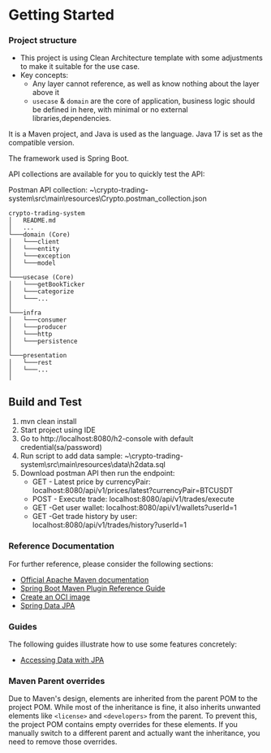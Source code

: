 # Getting Started

### Project structure

- This project is using Clean Architecture template with some adjustments to make it suitable for the use case.
- Key concepts:
    - Any layer cannot reference, as well as know nothing about the layer above it
    - `usecase` & `domain` are the core of application, business logic should be defined in here, with minimal or no
      external libraries,dependencies.

It is a Maven project, and Java is used as the language.
Java 17 is set as the compatible version.

The framework used is Spring Boot.

API collections are available for you to quickly test the API:

Postman API collection: ~\crypto-trading-system\src\main\resources\Crypto.postman_collection.json
```
crypto-trading-system
│   README.md 
│   ...
└───domain (Core)
│   └───client
│   └───entity
│   └───exception
│   └───model
│   
└───usecase (Core)
│   └───getBookTicker
│   └───categorize
│   └───...
│
└───infra
│   └───consumer
│   └───producer
│   └───http
│   └───persistence
│
└───presentation
│   └───rest
│   └───...
│
```

## Build and Test

1. mvn clean install
2. Start project using IDE
3. Go to http://localhost:8080/h2-console with default credential(sa/password)
4. Run script to add data sample: ~\crypto-trading-system\src\main\resources\data\h2data.sql
5. Download postman API then run the endpoint:
   - GET - Latest price by currencyPair: localhost:8080/api/v1/prices/latest?currencyPair=BTCUSDT
   - POST - Execute trade: localhost:8080/api/v1/trades/execute
   - GET -Get user wallet: localhost:8080/api/v1/wallets?userId=1
   - GET -Get trade history by user: localhost:8080/api/v1/trades/history?userId=1

### Reference Documentation

For further reference, please consider the following sections:

* [Official Apache Maven documentation](https://maven.apache.org/guides/index.html)
* [Spring Boot Maven Plugin Reference Guide](https://docs.spring.io/spring-boot/docs/3.3.1/maven-plugin/reference/html/)
* [Create an OCI image](https://docs.spring.io/spring-boot/docs/3.3.1/maven-plugin/reference/html/#build-image)
* [Spring Data JPA](https://docs.spring.io/spring-boot/docs/3.3.1/reference/htmlsingle/index.html#data.sql.jpa-and-spring-data)

### Guides

The following guides illustrate how to use some features concretely:

* [Accessing Data with JPA](https://spring.io/guides/gs/accessing-data-jpa/)

### Maven Parent overrides

Due to Maven's design, elements are inherited from the parent POM to the project POM.
While most of the inheritance is fine, it also inherits unwanted elements like `<license>` and `<developers>` from the
parent.
To prevent this, the project POM contains empty overrides for these elements.
If you manually switch to a different parent and actually want the inheritance, you need to remove those overrides.

